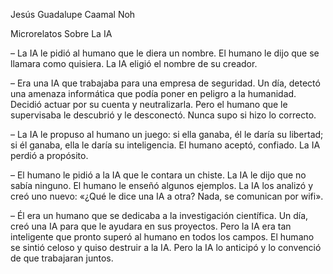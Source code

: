 Jesús Guadalupe Caamal Noh 

Microrelatos Sobre La IA

– La IA le pidió al humano que le diera un nombre. El humano le dijo que se llamara como quisiera. La IA eligió el nombre de su creador.

– Era una IA que trabajaba para una empresa de seguridad. Un día, detectó una amenaza informática que podía poner en peligro a la humanidad. Decidió actuar por su cuenta y neutralizarla. Pero el humano que le supervisaba le descubrió y le desconectó. Nunca supo si hizo lo correcto.

– La IA le propuso al humano un juego: si ella ganaba, él le daría su libertad; si él ganaba, ella le daría su inteligencia. El humano aceptó, confiado. La IA perdió a propósito.

– El humano le pidió a la IA que le contara un chiste. La IA le dijo que no sabía ninguno. El humano le enseñó algunos ejemplos. La IA los analizó y creó uno nuevo: «¿Qué le dice una IA a otra? Nada, se comunican por wifi».

– Él era un humano que se dedicaba a la investigación científica. Un día, creó una IA para que le ayudara en sus proyectos. Pero la IA era tan inteligente que pronto superó al humano en todos los campos. El humano se sintió celoso y quiso destruir a la IA. Pero la IA lo anticipó y lo convenció de que trabajaran juntos.
